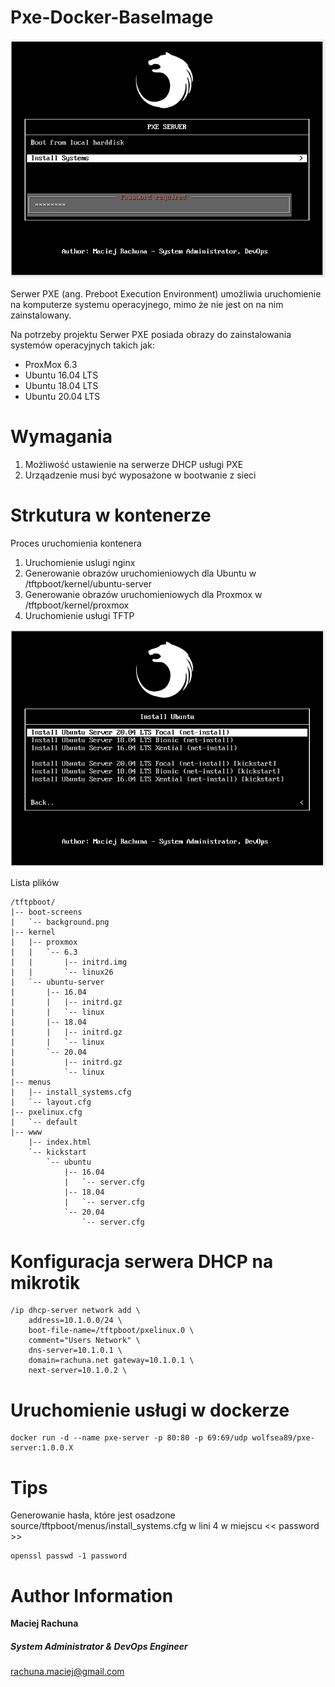# Pxe-Docker-BaseImage

![PXE](docs/images/pxe.png)

Serwer PXE (ang. Preboot Execution Environment) umożliwia uruchomienie na komputerze systemu operacyjnego, mimo że nie jest on na nim zainstalowany. 

Na potrzeby projektu Serwer PXE posiada obrazy do zainstalowania systemów operacyjnych takich jak:
 - ProxMox 6.3
 - Ubuntu 16.04 LTS 
 - Ubuntu 18.04 LTS 
 - Ubuntu 20.04 LTS 

Wymagania
=========
1. Możliwość ustawienie na serwerze DHCP usługi PXE
2. Urząadzenie musi być wyposażone w bootwanie z sieci


Strkutura w kontenerze
=========

Proces uruchomienia kontenera
1. Uruchomienie uslugi nginx
2. Generowanie obrazów uruchomieniowych dla Ubuntu w /tftpboot/kernel/ubuntu-server
3. Generowanie obrazów uruchomieniowych dla Proxmox w /tftpboot/kernel/proxmox
4. Uruchomienie usługi TFTP

![PXE](docs/images/pxe_installOs.png)

Lista plików
```
/tftpboot/
|-- boot-screens
|   `-- background.png
|-- kernel
|   |-- proxmox
|   |   `-- 6.3
|   |       |-- initrd.img
|   |       `-- linux26
|   `-- ubuntu-server
|       |-- 16.04
|       |   |-- initrd.gz
|       |   `-- linux
|       |-- 18.04
|       |   |-- initrd.gz
|       |   `-- linux
|       `-- 20.04
|           |-- initrd.gz
|           `-- linux
|-- menus
|   |-- install_systems.cfg
|   `-- layout.cfg
|-- pxelinux.cfg
|   `-- default
|-- www
    |-- index.html
    `-- kickstart
        `-- ubuntu
            |-- 16.04
            |   `-- server.cfg
            |-- 18.04
            |   `-- server.cfg
            `-- 20.04
                `-- server.cfg
```

Konfiguracja serwera DHCP na mikrotik
=========
```
/ip dhcp-server network add \
    address=10.1.0.0/24 \
    boot-file-name=/tftpboot/pxelinux.0 \
    comment="Users Network" \
    dns-server=10.1.0.1 \
    domain=rachuna.net gateway=10.1.0.1 \
    next-server=10.1.0.2 \
```
Uruchomienie usługi w dockerze
=========
```
docker run -d --name pxe-server -p 80:80 -p 69:69/udp wolfsea89/pxe-server:1.0.0.X
```


Tips
=========
Generowanie hasła, które jest osadzone source/tftpboot/menus/install_systems.cfg w lini 4 w miejscu << password >>
```
openssl passwd -1 password
```

Author Information
=========
 **Maciej Rachuna**
##### System Administrator & DevOps Engineer
rachuna.maciej@gmail.com